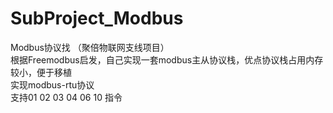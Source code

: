 # SubProject_Modbus
Modbus协议找 （聚倍物联网支线项目）  
根据Freemodbus启发，自己实现一套modbus主从协议栈，优点协议栈占用内存较小，便于移植  
实现modbus-rtu协议  
支持01 02 03 04 06 10 指令
